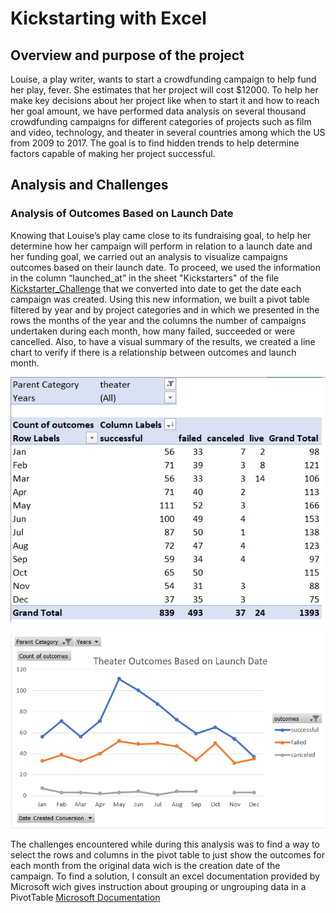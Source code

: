 # Kickstarting with Excel

## Overview and purpose of the project
Louise, a play writer, wants to start a crowdfunding campaign to help fund her play, fever. She estimates that her project will cost $12000. 
To help her make key decisions about her project like when to start it and how to reach her goal amount, we have performed data analysis on 
several thousand crowdfunding campaigns for different categories of projects such as film and video, technology, and theater in several countries 
among which the US from 2009 to 2017. The goal is to find hidden trends to help determine factors capable of making her project successful. 

## Analysis and Challenges

### Analysis of Outcomes Based on Launch Date
Knowing that Louise’s play came close to its fundraising goal, to help her determine how her campaign will perform in relation to a launch date 
and her funding goal, we carried out an analysis to visualize campaigns outcomes based on their launch date. To proceed, we used the information in 
the column “launched_at” in the sheet "Kickstarters" of the file [Kickstarter_Challenge](https://github.com/valerielnd/Kickstarter-analysis/blob/main/Kickstarter_Challenge.xlsx) that we converted into date to get the date each campaign was created. Using this new information, 
we built a pivot table  filtered by year and by project categories and in which we presented in the rows the months of the year and the columns the 
number of campaigns undertaken during each month, how many failed, succeeded or were cancelled. Also, to have a visual summary of the results, 
we created a line chart to verify if there is a relationship between outcomes and launch month.

![Pivot_table_outcome_based_launch_date](https://github.com/valerielnd/Kickstarter-analysis/blob/main/Pivot_table_outcome_based_launch_date.png)

![Chart_line_outcome_based_launch_date](https://github.com/valerielnd/Kickstarter-analysis/blob/main/Outcome_based_launch_date.png)

The challenges encountered while during this analysis was to find a way to select the rows and columns in the pivot table to just show the outcomes for 
each month from the original data wich is the creation date of the campaign. To find a solution, I consult an excel documentation provided by Microsoft 
wich gives instruction about grouping or ungrouping data in a PivotTable [Microsoft Documentation](https://support.microsoft.com/en-us/office/group-or-ungroup-data-in-a-pivottable-c9d1ddd0-6580-47d1-82bc-c84a5a340725?ui=en-us&rs=en-us&ad=us)

